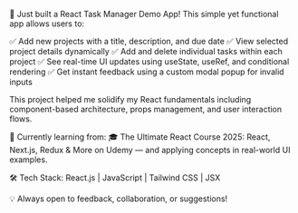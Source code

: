 🚀 Just built a React Task Manager Demo App!
This simple yet functional app allows users to:

✅ Add new projects with a title, description, and due date
✅ View selected project details dynamically
✅ Add and delete individual tasks within each project
✅ See real-time UI updates using useState, useRef, and conditional rendering
✅ Get instant feedback using a custom modal popup for invalid inputs

This project helped me solidify my React fundamentals including component-based architecture, props management, and user interaction flows.

📘 Currently learning from:
🎓 The Ultimate React Course 2025: React, Next.js, Redux & More on Udemy — and applying concepts in real-world UI examples.

🛠️ Tech Stack:
React.js | JavaScript | Tailwind CSS | JSX

💡 Always open to feedback, collaboration, or suggestions!

